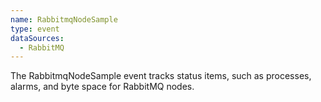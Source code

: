 ```yaml
---
name: RabbitmqNodeSample
type: event
dataSources:
  - RabbitMQ
---
```


The RabbitmqNodeSample event tracks status items, such as processes, alarms, and byte space for RabbitMQ nodes.